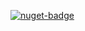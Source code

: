 [![nuget-badge](https://img.shields.io/badge/nuget-active-blue.svg)](https://www.nuget.org/packages/NequeoIO)
